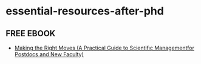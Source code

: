 # essential-resources-after-phd


## FREE EBOOK
- [Making the Right Moves (A Practical Guide to Scientifıc Managementfor Postdocs and New Faculty)](https://www.hhmi.org/sites/default/files/Educational%20Materials/Lab%20Management/Making%20the%20Right%20Moves/moves2.pdf)
